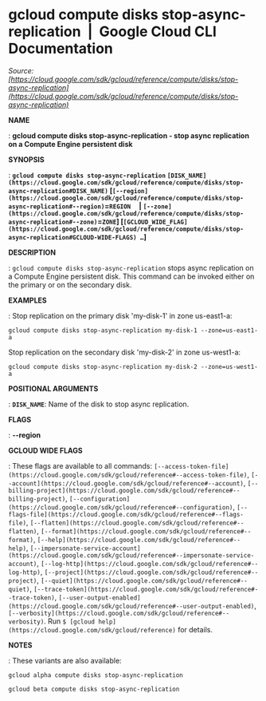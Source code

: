 # gcloud compute disks stop-async-replication  |  Google Cloud CLI Documentation

*Source: [https://cloud.google.com/sdk/gcloud/reference/compute/disks/stop-async-replication](https://cloud.google.com/sdk/gcloud/reference/compute/disks/stop-async-replication)*

**NAME**

: **gcloud compute disks stop-async-replication - stop async replication on a Compute Engine persistent disk**

**SYNOPSIS**

: **`gcloud compute disks stop-async-replication` `[DISK_NAME](https://cloud.google.com/sdk/gcloud/reference/compute/disks/stop-async-replication#DISK_NAME)` [`[--region](https://cloud.google.com/sdk/gcloud/reference/compute/disks/stop-async-replication#--region)`=`REGION`     | `[--zone](https://cloud.google.com/sdk/gcloud/reference/compute/disks/stop-async-replication#--zone)`=`ZONE`] [`[GCLOUD_WIDE_FLAG](https://cloud.google.com/sdk/gcloud/reference/compute/disks/stop-async-replication#GCLOUD-WIDE-FLAGS) …`]**

**DESCRIPTION**

: `gcloud compute disks stop-async-replication` stops async replication
on a Compute Engine persistent disk. This command can be invoked either on the
primary or on the secondary disk.

**EXAMPLES**

: Stop replication on the primary disk 'my-disk-1' in zone us-east1-a:

```
gcloud compute disks stop-async-replication my-disk-1 --zone=us-east1-a
```

Stop replication on the secondary disk 'my-disk-2' in zone us-west1-a:

```
gcloud compute disks stop-async-replication my-disk-2 --zone=us-west1-a
```

**POSITIONAL ARGUMENTS**

: **`DISK_NAME`**:
Name of the disk to stop async replication.

**FLAGS**

: **--region**

**GCLOUD WIDE FLAGS**

: These flags are available to all commands: `[--access-token-file](https://cloud.google.com/sdk/gcloud/reference#--access-token-file)`,
`[--account](https://cloud.google.com/sdk/gcloud/reference#--account)`, `[--billing-project](https://cloud.google.com/sdk/gcloud/reference#--billing-project)`,
`[--configuration](https://cloud.google.com/sdk/gcloud/reference#--configuration)`,
`[--flags-file](https://cloud.google.com/sdk/gcloud/reference#--flags-file)`,
`[--flatten](https://cloud.google.com/sdk/gcloud/reference#--flatten)`, `[--format](https://cloud.google.com/sdk/gcloud/reference#--format)`, `[--help](https://cloud.google.com/sdk/gcloud/reference#--help)`, `[--impersonate-service-account](https://cloud.google.com/sdk/gcloud/reference#--impersonate-service-account)`,
`[--log-http](https://cloud.google.com/sdk/gcloud/reference#--log-http)`,
`[--project](https://cloud.google.com/sdk/gcloud/reference#--project)`, `[--quiet](https://cloud.google.com/sdk/gcloud/reference#--quiet)`, `[--trace-token](https://cloud.google.com/sdk/gcloud/reference#--trace-token)`, `[--user-output-enabled](https://cloud.google.com/sdk/gcloud/reference#--user-output-enabled)`,
`[--verbosity](https://cloud.google.com/sdk/gcloud/reference#--verbosity)`.
Run `$ [gcloud help](https://cloud.google.com/sdk/gcloud/reference)` for details.

**NOTES**

: These variants are also available:

```
gcloud alpha compute disks stop-async-replication
```

```
gcloud beta compute disks stop-async-replication
```